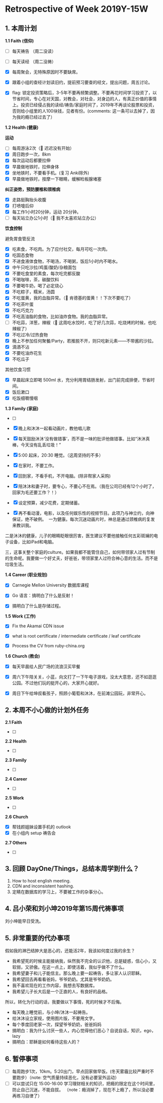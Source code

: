 # Retrospective of Week 2019Y-15W

## 1. 本周计划

**1.1 Faith (信仰)**

- [ ] 每天祷告 （周二没读）
- [ ] 每天读经 （周二没祷）
- [x] 每周聚会，无特殊原因时不要缺席。
- [x] 跟着小组的查经计划读旧约，提前预习要查的经文，提出问题，周五讨论。
- [x] flag: 锁定投资策略后，3-5年不要再频繁调整。不要再花时间学习投资了，以节省时间，专心在对天国，对教会，对社会，对身边的人，有真正价值的事情上。投资已经侵占我的读经/祷告/家庭时间了，2019年不再谈论股票和投资，否则给小组里的人100块钱，见者有份。(comments: 这一条可以去掉了，因为我的瘾已经过去了）


**1.2 Health (健康)**

**运动**

- [ ] 每周游泳2次（🔴 迟迟没有开始）
- [x] 周日跑步一次，8km
- [x] 每次运动后都要拉伸
- [x] 早晨做地铁时，拉伸身体
- [x] 坐地铁时，不要看手机。(复习 Anki除外)
- [x] 早晨做地铁时，按摩一下眼睛，缓解睑板腺堵塞

**纠正姿势，预防腰椎和颈椎病**

- [x] 走路挺胸抬头收腹
- [x] 打喷嚏后仰
- [x] 每工作1小时20分钟，运动 20分钟。
- [ ] 每天站立办公1小时（🔴 我不太喜欢站立办公）

**饮食控制**

避免胃食管反流

- [x] 吃素食，不吃肉。为了应付社交，每月可吃一次肉。
- [x] 吃固态食物
- [x] 不进食液体食物，不喝汤，不喝粥，饭后1小时内不喝水。
- [x] 中午只吃沙拉/鸡蛋/酸奶/杂粮面包
- [x] 不要吃食堂的素食，每次吃完都反酸
- [x] 不喝咖啡，茶，碳酸饮料
- [x] 不要喝牛奶，喝了必定烧心
- [x] 不吃粽子，糯米，汤圆
- [x] 不吃蛋黄，我的血脂异常。（🔴 肯德基的蛋黄！！下次不要吃了）
- [x] 不吃茶叶蛋
- [x] 不吃巧克力
- [x] 不吃高油脂的食物，比如油炸食物。我的血脂异常。
- [ ] 不吃蒜，洋葱，辣椒（🔴 这周吃水饺时，吃了好几次蒜，吃烧烤的时候，也吃辣椒了）
- [x] 不吃过冷/过热食物
- [x] 晚上不参加任何聚餐/Party，若推脱不开，则只吃新元素——不带酱的沙拉。
- [x] 滴酒不沾
- [x] 不要吃油炸花生
- [x] 不吃瓜子

‌其他饮食习惯

- [x] 早晨起床立即喝 500ml 水，充分利用胃结肠发射，出门前完成排便，节省时间。
- [x] 饭后漱口
- [x] 吃饭细嚼慢咽

**1.3 Family (家庭)**

- [ ] 


- [x] 晚上和沐沐一起看动画片，教他唱儿歌
- [x] 每天鼓励沐沐‘没有做错事’，而不是一味的批评他做错事。比如“沐沐真棒，今天没有乱丢垃圾！”
- [x] 5:00 起床，20:30 睡觉。（这周坚持的不多）
- [x] 在家时，不要工作。
- [x] 回到家，不看手机，不开电脑。(除非帮家人采购)
- [x] 陪沐沐和妻子时，要专心，不要心不在焉。（我在公司已经有12个小时了，回家为毛还要工作？！）
- [x] 设定预算，减少花费，定期储蓄。
- [x] 再不看动漫，电影，以及任何娱乐性的视频节目。此项乃与神立约，向神保证，绝不破例。 
一为健康。每次沉迷动画片时，神总是通过颈椎病的复发来教训我。

二是沐沐的健康，儿子的眼睛眨眼很厉害，医生建议不要他接触任何五彩斑斓的电子设备，比如iPad和电脑。

三，这事关整个家庭的culture。如果我都不能管住自己，如何带领家人过有节制的生命呢。我要做一个好丈夫，好爸爸，带领家里人过符合神心意的生活。而不是垃圾生活。



**1.4 Career (职业规划)**

- [x] Carnegie Mellon University 数据库课程
- [x] Go 语言：搞明白了什么是反射！
- [x] 搞明白了什么是存储过程。


**1.5 Work (工作)**

- [x] Fix the Akamai CDN issue
- [x] what is root certificate / intermediate certificate / leaf certificate
- [x] Process the CV from ruby-china.org


**1.6 Church (教会)**

- [x] 每天早晨给人民广场的流浪汉买早餐
- [x] 周六下午陪关关，小蓝，向文打了一下午电子游戏，没太大意思，还不如逛逛公园。不过他们玩的挺开心的，大家开心就好。
- [x] 周日下午给坤叔看孩子，照顾小葡萄和沐沐，在前滩公园玩，非常开心。


## 2. 本周不小心做的计划外任务

**2.1 Faith**

- [ ]  

**2.2 Health**

- [ ]  

**2.3 Family**

- [ ] 

**2.4 Career**

- [ ]  

**2.5 Work**

- [ ]

**2.6 Church**

- [x] 帮钱颜姐妹设置手机的 outlook
- [x] 在小组内 setup 祷告会

**2.7 Others**

- [ ]

## 3. 回顾 DayOne/Things，总结本周学到什么？ 

1. How to host english meeting.
2. CDN and inconsistent hashing.
3. 定睛在数据库的学习上，不要被工作的杂事分心。


## 4. 吕小荣和刘小坤2019年第15周代祷事项

刘小坤能早日受洗。


## 5. 非常重要的代办事项

假如我的淋巴结肿大是恶心的，还能活2年，我该如何度过我的余生？

- 我希望死的时候主能接纳我，纵然我不完全的认识他，总是疑惑，信心小，又软弱，又骄傲。在这一点上，即使活着，我似乎做不了什么。
- 我希望妻子和儿子能信主。那么晚上要一起祷告，多让家人认识耶稣。
- 我希望回去再看看爸妈，爷爷奶奶。尤其是爷爷奶奶。
- 我不喜欢现在的工作内容，我想去写数据库。
- 我希望儿子长大后是一个正直的人，有良好的品格。

所以，转化为行动的话，我要做以下事情，死的时候才不后悔。

- 每天晚上睡觉前，与小坤/沐沐一起祷告。
- 给沐沐设立家规，使用图片版，不要用文字。
- 每个季度回老家一次，探望爷爷奶奶，爸爸妈妈
- 搞明白：我为什么讨厌一些人，内心觉得他们恶心？自说自话，知识，ego，lazy
- 搞明白：耶稣是如何看待这些人的？


## 6. 暂停事项

- [ ] 每周跑步1次，10km。5:20出门，早点回家做早饭。(冬天雾霾比较严重时不要跑步）（note: 空气质量持续恶化，没有必要室外运动）
- [ ] 可以尝试只在 15:00-16:00 学习理财相关的知识，把瘾的限定在这个时间里，防止自己沉迷，不能自拔。 （note：瘾消掉了，现在不上瘾了，所以没必要再练习自律了）